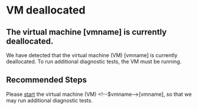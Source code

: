<properties
    pageTitle="VM Deallocated"
    description="Virtual machine is currently deallocated"
    infoBubbleText="The Virtual Machine is currently deallocated, please start the VM."
    service="microsoft.compute"
    resource="virtualmachines"
    authors="timbasham"
    authorAlias="tibasham"
    displayOrder=""
    articleId="VMStopped"
    diagnosticScenario="VM deallocated"
    selfHelpType="diagnostics"
    supportTopicIds=""
    resourceTags="windows"
    productPesIds="14749"
    cloudEnvironments="public"
/>

# VM deallocated
<!--issueDescription-->
## **The virtual machine <!--$vmname-->[vmname]<!--/$vmname--> is currently deallocated.**
We have detected that the virtual machine (VM) <!--$vmname-->[vmname]<!--/$vmname--> is currently deallocated. To run additional diagnostic tests, the VM must be running.<br>
<!--/issueDescription-->

## Recommended Steps
Please [start](data-blade:Microsoft_Azure_Compute.VirtualMachineProtoBlade.id.$resourceId;data-blade-uri:{$domain}/#@microsoft.onmicrosoft.com/resource/{$resourceIdDecoded}/overview) the virtual machine (VM) <!--$vmname-->[vmname]<!--/$vmname-->, so that we may run additional diagnostic tests.
